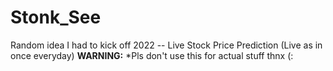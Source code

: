 # Stonk_See
Random idea I had to kick off 2022 -- Live Stock Price Prediction (Live as in once everyday) 
**WARNING:** *Pls don't use this for actual stuff thnx (:
